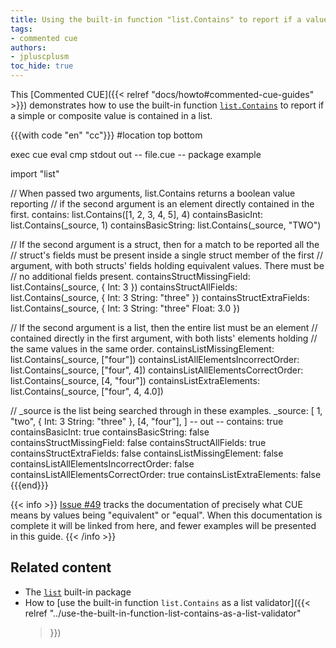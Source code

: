 ```yaml
---
title: Using the built-in function "list.Contains" to report if a value is contained in a list
tags:
- commented cue
authors:
- jpluscplusm
toc_hide: true
---
```


This [Commented CUE]({{< relref "docs/howto#commented-cue-guides" >}})
demonstrates how to use the built-in function
[`list.Contains`](https://pkg.go.dev/cuelang.org/go/pkg/list#Contains)
to report if a simple or composite value is contained in a list.

{{{with code "en" "cc"}}}
#location top bottom

exec cue eval
cmp stdout out
-- file.cue --
package example

import "list"

// When passed two arguments, list.Contains returns a boolean value reporting
// if the second argument is an element directly contained in the first.
contains: list.Contains([1, 2, 3, 4, 5], 4)
containsBasicInt:    list.Contains(_source, 1)
containsBasicString: list.Contains(_source, "TWO")

// If the second argument is a struct, then for a match to be reported all the
// struct's fields must be present inside a single struct member of the first
// argument, with both structs' fields holding equivalent values. There must be
// no additional fields present.
containsStructMissingField: list.Contains(_source, {
	Int: 3
})
containsStructAllFields: list.Contains(_source, {
	Int:    3
	String: "three"
})
containsStructExtraFields: list.Contains(_source, {
	Int:    3
	String: "three"
	Float:  3.0
})

// If the second argument is a list, then the entire list must be an element
// contained directly in the first argument, with both lists' elements holding
// the same values in the same order.
containsListMissingElement: list.Contains(_source, ["four"])
containsListAllElementsIncorrectOrder: list.Contains(_source, ["four", 4])
containsListAllElementsCorrectOrder: list.Contains(_source, [4, "four"])
containsListExtraElements: list.Contains(_source, ["four", 4, 4.0])

// _source is the list being searched through in these examples.
_source: [
	1,
	"two",
	{
		Int:    3
		String: "three"
	},
	[4, "four"],
]
-- out --
contains:                              true
containsBasicInt:                      true
containsBasicString:                   false
containsStructMissingField:            false
containsStructAllFields:               true
containsStructExtraFields:             false
containsListMissingElement:            false
containsListAllElementsIncorrectOrder: false
containsListAllElementsCorrectOrder:   true
containsListExtraElements:             false
{{{end}}}

{{< info >}}
[Issue #49](https://github.com/cue-lang/docs-and-content/issues/49) tracks the
documentation of precisely what CUE means by values being "equivalent" or
"equal". When this documentation is complete it will be linked from here, and
fewer examples will be presented in this guide.
{{< /info >}}

## Related content

- The [`list`](https://pkg.go.dev/cuelang.org/go/pkg/list) built-in package
- How to [use the built-in function `list.Contains` as a list validator]({{< 
    relref "../use-the-built-in-function-list-contains-as-a-list-validator"
  >}})
